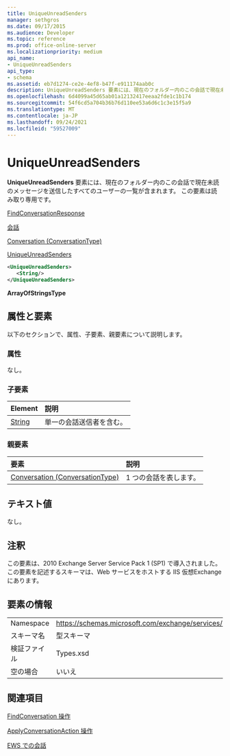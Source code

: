 ```yaml
---
title: UniqueUnreadSenders
manager: sethgros
ms.date: 09/17/2015
ms.audience: Developer
ms.topic: reference
ms.prod: office-online-server
ms.localizationpriority: medium
api_name:
- UniqueUnreadSenders
api_type:
- schema
ms.assetid: eb7d1274-ce2e-4ef8-b47f-e911174aab0c
description: UniqueUnreadSenders 要素には、現在のフォルダー内のこの会話で現在未読のメッセージを送信したすべてのユーザーの一覧が含まれます。 この要素は読み取り専用です。
ms.openlocfilehash: 6d4099a45d65ab01a12132417eeaa2fde1c1b174
ms.sourcegitcommit: 54f6cd5a704b36b76d110ee53a6d6c1c3e15f5a9
ms.translationtype: MT
ms.contentlocale: ja-JP
ms.lasthandoff: 09/24/2021
ms.locfileid: "59527009"
---
```

# <a name="uniqueunreadsenders"></a>UniqueUnreadSenders

**UniqueUnreadSenders** 要素には、現在のフォルダー内のこの会話で現在未読のメッセージを送信したすべてのユーザーの一覧が含まれます。 この要素は読み取り専用です。 
  
[FindConversationResponse](findconversationresponse.md)
  
[会話](conversations-ex15websvcsotherref.md)
  
[Conversation (ConversationType)](conversation-conversationtype.md)
  
[UniqueUnreadSenders](uniqueunreadsenders.md)
  
```XML
<UniqueUnreadSenders>
   <String/>
</UniqueUnreadSenders>
```

 **ArrayOfStringsType**
## <a name="attributes-and-elements"></a>属性と要素

以下のセクションで、属性、子要素、親要素について説明します。
  
### <a name="attributes"></a>属性

なし。
  
### <a name="child-elements"></a>子要素

|**Element**|**説明**|
|:-----|:-----|
|[String](string.md) <br/> |単一の会話送信者を含む。  <br/> |
   
### <a name="parent-elements"></a>親要素

|**要素**|**説明**|
|:-----|:-----|
|[Conversation (ConversationType)](conversation-conversationtype.md) <br/> |1 つの会話を表します。  <br/> |
   
## <a name="text-value"></a>テキスト値

なし。
  
## <a name="remarks"></a>注釈

この要素は、2010 Exchange Server Service Pack 1 (SP1) で導入されました。この要素を記述するスキーマは、Web サービスをホストする IIS 仮想Exchangeにあります。
  
## <a name="element-information"></a>要素の情報

|||
|:-----|:-----|
|Namespace  <br/> |https://schemas.microsoft.com/exchange/services/2006/types  <br/> |
|スキーマ名  <br/> |型スキーマ  <br/> |
|検証ファイル  <br/> |Types.xsd  <br/> |
|空の場合  <br/> |いいえ  <br/> |
   
## <a name="see-also"></a>関連項目



[FindConversation 操作](findconversation-operation.md)
  
[ApplyConversationAction 操作](applyconversationaction-operation.md)


[EWS での会話](https://msdn.microsoft.com/library/91e64629-db6c-4c94-9dcb-d386232e8467%28Office.15%29.aspx)


